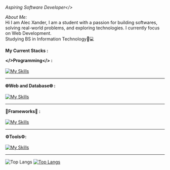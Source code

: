 *Aspiring Software Developer</>*

*About Me:*<br>
Hi I am Alec Xander, I am a student with a passion for building softwares, solving real-world problems, and exploring technologies. I currently focus on Web Development.<br>Studying BS in Information Technology📝💻<br>

**My Current Stacks :**

**</>Programming</> :** <br><br>
[![My Skills](https://skillicons.dev/icons?i=java,js,php,python,nodejs)](https://skillicons.dev)
<hr>

**🌐Web and Database🌐 :**<br><br>
[![My Skills](https://skillicons.dev/icons?i=html,css,mysql,mongodb)](https://skillicons.dev)
<hr>

**🎯Frameworks🎯 :**<br><br>
[![My Skills](https://skillicons.dev/icons?i=react,bootstrap,tailwind,spring,django,express)](https://skillicons.dev)
<hr>

**⚙️Tools⚙️:**<br><br>
[![My Skills](https://skillicons.dev/icons?i=figma,git)](https://skillicons.dev)
<hr>

![Top Langs](https://github-readme-stats.vercel.app/api/top-langs/?username=alecxander567&hide=css,scss,html&theme=tokyonight)
[![Top Langs](https://github-readme-stats.vercel.app/api?username=alecxander567&theme=algolia&show_icons=true&card_width=495&card_height=200)](https://github.com/alecxander567)





